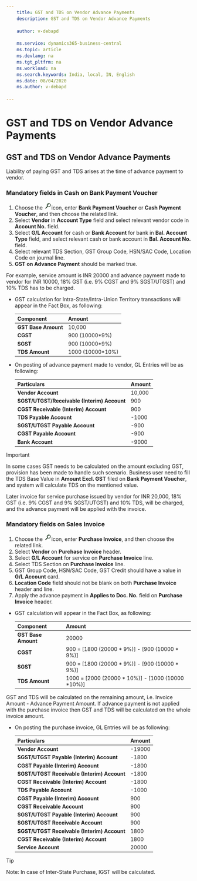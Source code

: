 ```yaml
---
    title: GST and TDS on Vendor Advance Payments
    description: GST and TDS on Vendor Advance Payments

    author: v-debapd

    ms.service: dynamics365-business-central
    ms.topic: article
    ms.devlang: na
    ms.tgt_pltfrm: na
    ms.workload: na
    ms.search.keywords: India, local, IN, English
    ms.date: 08/04/2020
    ms.author: v-debapd

---
```

# GST and TDS on Vendor Advance Payments

## GST and TDS on Vendor Advance Payments

Liability of paying GST and TDS arises at the time of advance payment to vendor. 

### Mandatory fields in Cash on Bank Payment Voucher

1. Choose the ![img](image/search.jpg)icon, enter **Bank Payment Voucher** or **Cash Payment Voucher**, and then choose the related link.
2.  Select **Vendor** in **Account Type** field and select relevant vendor code in **Account No.** field.
3. Select **G/L Account** for cash or **Bank Account** for bank in **Bal. Account Type** field, and select relevant cash or bank account in **Bal. Account No.** field.
4. Select relevant TDS Section, GST Group Code, HSN/SAC Code, Location Code on journal line.
5. **GST on Advance Payment** should be marked true. 

For example, service amount is INR 20000 and advance payment made to vendor for INR 10000, 18% GST (i.e. 9% CGST and 9% SGST/UTGST) and 10% TDS has to be charged.

- GST calculation for Intra-State/Intra-Union Territory transactions will appear in the Fact Box, as following:
    
    |Component|Amount|
    |----------------------------------|---------------------------------------|  
    |**GST Base Amount**|10,000|  
    |**CGST**|900 (10000*9%)|  
    |**SGST**|900 (10000*9%)| 
    |**TDS Amount**|1000 (10000*10%)|

- On posting of advance payment made to vendor, GL Entries will be as following:

    |Particulars|Amount|
    |----------------------------------|---------------------------------------|  
    |**Vendor Account**|10,000|  
    |**SGST/UTGST/Receivable (Interim) Account**|900|  
    |**CGST Receivable (Interim) Account**|900| 
    |**TDS Payable Account**|-1000|
    |**SGST/UTGST Payable Account**|-900| 
    |**CGST Payable Account**|-900| 
    |**Bank Account**|-9000| 

> [!IMPORTANT]
> In some cases GST needs to be calculated on the amount excluding GST, provision has been made to handle such scenario. Business user need to fill the TDS Base Value in **Amount Excl. GST** filed on **Bank Payment Voucher**, and system will calculate TDS on the mentioned value.

Later invoice for service purchase issued by vendor for INR 20,000, 18% GST (i.e. 9% CGST and 9% SGST/UTGST) and 10% TDS, will be charged, and the advance payment will be applied with the invoice.

### Mandatory fields on Sales Invoice

1. Choose the ![img](image/search.jpg)icon, enter **Purchase Invoice**, and then choose the related link.
2. Select **Vendor** on **Purchase Invoice** header.
3. Select **G/L Account** for service on **Purchase Invoice** line.
4. Select TDS Section on **Purchase Invoice** line.
5. GST Group Code, HSN/SAC Code, GST Credit should have a value in **G/L Account** card.
6. **Location Code** field should not be blank on both **Purchase Invoice** header and line.
7. Apply the advance payment in **Applies to Doc. No.** field on **Purchase Invoice** header.
  
- GST calculation will appear in the Fact Box, as following:

    |Component|Amount|
    |----------------------------------|---------------------------------------|  
    |**GST Base Amount**|20000|  
    |**CGST**|900 = [1800 (20000 * 9%)] - [900 (10000 * 9%)]|  
    |**SGST**|900 = [1800 (20000 * 9%)] - [900 (10000 * 9%)]| 
    |**TDS Amount**|1000 = [2000 (20000 * 10%)] - [1000 (10000 *10%)]|

GST and TDS will be calculated on the remaining amount, i.e. Invoice Amount - Advance Payment Amount. If advance payment is not applied with the purchase invoice then GST and TDS will be calculated on the whole invoice amount.

- On posting the purchase invoice, GL Entries will be as following:

    |Particulars|Amount|
    |----------------------------------|---------------------------------------|  
    |**Vendor Account**|-19000|  
    |**SGST/UTGST Payable (Interim) Account**|-1800|
    |**CGST Payable (Interim) Account**|-1800|
    |**SGST/UTGST Receivable (Interim) Account**|-1800|
    |**CGST Receivable (Interim) Account**|-1800|
    |**TDS Payable Account**|-1000|
    |**CGST Payable (Interim) Account**|900|
    |**CGST Receivable Account**|900|
    |**SGST/UTGST Payable (Interim) Account**|900|
    |**SGST/UTGST Receivable  Account**|900|
    |**SGST/UTGST Receivable (Interim) Account**|1800|
    |**CGST Receivable (Interim) Account**|1800|
    |**Service Account**|20000|

>[!Tip]
>
> Note: In case of Inter-State Purchase, IGST will be calculated.






































